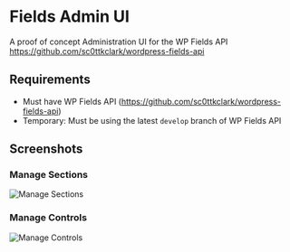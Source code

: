 # Fields Admin UI

A proof of concept Administration UI for the WP Fields API https://github.com/sc0ttkclark/wordpress-fields-api

## Requirements

* Must have WP Fields API (https://github.com/sc0ttkclark/wordpress-fields-api)
* Temporary: Must be using the latest `develop` branch of WP Fields API

## Screenshots

### Manage Sections

![Manage Sections](http://sc0tt.me/0R2B0f1V2J3A/Screen%20Shot%202016-02-17%20at%201.51.01%20AM.png)

### Manage Controls

![Manage Controls](http://sc0tt.me/2w2i1H3R1d1j/Screen%20Shot%202016-02-17%20at%201.51.59%20AM.png)

